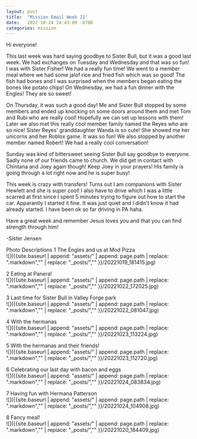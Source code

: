 ```yaml
---
layout: post
title:  "Mission Email Week 21"
date:   2022-10-24 14:43:00 -0700
categories: mission
---
```

Hi everyone!

This last week was hard saying goodbye to Sister Bull, but it was a good last week. We had exchanges on Tuesday and Wednesday and that was so fun! I was with Sister Fisher! We had a really fun time! We went to a member meal where we had some jalof rice and fried fish which was so good! The fish had bones and I was surprised when the members began eating the bones like potato chips! On Wednesday, we had a fun dinner with the Engles! They are so sweet!

On Thursday, it was such a good day! Me and Sister Bull stopped by some members and ended up knocking on some doors around them and met Tom and Rubi who are really cool! Hopefully we can set up lessons with them! Later we also met this really cool member family named the Reyes who are so nice! Sister Reyes' granddaughter Wanda is so cute! She showed me her unicorns and her Roblox game. It was so fun! We also stopped by another member named Robert! We had a really cool conversation!

Sunday was kind of bittersweet seeing Sister Bull say goodbye to everyone. Sadly none of our friends came to church. We did get in contact with Chintana and Joey again though! Keep Joey in your prayers! His family is going through a lot right now and he is super busy!

This week is crazy with transfers! Turns out I am companions with Sister Hewlett and she is super cool! I also have to drive which I was a little scarred at first since I spent 5 minutes trying to figure out how to start the car. Apparantly I started it fine. It was just quiet and I didn't know it had already started. I have been ok so far driving in PA haha.

Have a great week and remember Jesus loves you and that you can find strength through him!

-Sister Jensen

Photo Descriptions
1 The Engles and us at Mod Pizza  
![]({{site.baseurl | append: "assets/" | append:  page.path | replace: ".markdown","" | replace: "_posts/",""  }}/20221019_181415.jpg)

2 Eating at Panera!  
![]({{site.baseurl | append: "assets/" | append:  page.path | replace: ".markdown","" | replace: "_posts/",""  }}/20221022_172025.jpg)

3 Last time for Sister Bull in Valley Forge park  
![]({{site.baseurl | append: "assets/" | append:  page.path | replace: ".markdown","" | replace: "_posts/",""  }}/20221022_081047.jpg)

4 With the hermanas  
![]({{site.baseurl | append: "assets/" | append:  page.path | replace: ".markdown","" | replace: "_posts/",""  }}/20221023_113224.jpg)

5 With the hermanas and their friends!  
![]({{site.baseurl | append: "assets/" | append:  page.path | replace: ".markdown","" | replace: "_posts/",""  }}/20221023_112720.jpg)

6 Celebrating our last day with bacon and eggs  
![]({{site.baseurl | append: "assets/" | append:  page.path | replace: ".markdown","" | replace: "_posts/",""  }}/20221024_083834.jpg)

7 Having fun with Hermana Patterson  
![]({{site.baseurl | append: "assets/" | append:  page.path | replace: ".markdown","" | replace: "_posts/",""  }}/20221024_104908.jpg)

8 Fancy meal!  
![]({{site.baseurl | append: "assets/" | append:  page.path | replace: ".markdown","" | replace: "_posts/",""  }}/20221020_184409.jpg)
